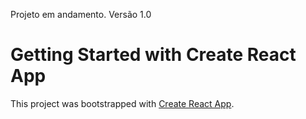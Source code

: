 Projeto em andamento. Versão 1.0

# Getting Started with Create React App

This project was bootstrapped with [Create React App](https://github.com/facebook/create-react-app).
